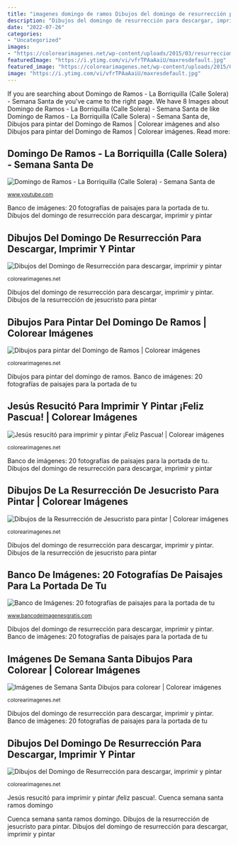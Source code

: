 ```yaml
---
title: "imagenes domingo de ramos Dibujos del domingo de resurrección para descargar, imprimir y pintar"
description: "Dibujos del domingo de resurrección para descargar, imprimir y pintar"
date: "2022-07-26"
categories:
- "Uncategorized"
images:
- "https://colorearimagenes.net/wp-content/uploads/2015/03/resurrecciomn.jpg1_.jpg"
featuredImage: "https://i.ytimg.com/vi/vfrTPAaAaiU/maxresdefault.jpg"
featured_image: "https://colorearimagenes.net/wp-content/uploads/2015/02/resurreccion.png1_.jpg"
image: "https://i.ytimg.com/vi/vfrTPAaAaiU/maxresdefault.jpg"
---
```


If you are searching about Domingo de Ramos - La Borriquilla (Calle Solera) - Semana Santa de you've came to the right page. We have 8 Images about Domingo de Ramos - La Borriquilla (Calle Solera) - Semana Santa de like Domingo de Ramos - La Borriquilla (Calle Solera) - Semana Santa de, Dibujos para pintar del Domingo de Ramos | Colorear imágenes and also Dibujos para pintar del Domingo de Ramos | Colorear imágenes. Read more:

## Domingo De Ramos - La Borriquilla (Calle Solera) - Semana Santa De

![Domingo de Ramos - La Borriquilla (Calle Solera) - Semana Santa de](https://i.ytimg.com/vi/vfrTPAaAaiU/maxresdefault.jpg "Domingo de ramos")

<small>www.youtube.com</small>

Banco de imágenes: 20 fotografías de paisajes para la portada de tu. Dibujos del domingo de resurrección para descargar, imprimir y pintar

## Dibujos Del Domingo De Resurrección Para Descargar, Imprimir Y Pintar

![Dibujos del Domingo de Resurrección para descargar, imprimir y pintar](http://colorearimagenes.net/wp-content/uploads/2015/03/resurrecciomn1.jpg5_1.jpg "Domingo de ramos")

<small>colorearimagenes.net</small>

Dibujos del domingo de resurrección para descargar, imprimir y pintar. Dibujos de la resurrección de jesucristo para pintar

## Dibujos Para Pintar Del Domingo De Ramos | Colorear Imágenes

![Dibujos para pintar del Domingo de Ramos | Colorear imágenes](https://colorearimagenes.net/wp-content/uploads/2015/02/domingoramos.gif9_.png "Cuenca semana santa ramos domingo")

<small>colorearimagenes.net</small>

Dibujos para pintar del domingo de ramos. Banco de imágenes: 20 fotografías de paisajes para la portada de tu

## Jesús Resucitó Para Imprimir Y Pintar ¡Feliz Pascua! | Colorear Imágenes

![Jesús resucitó para imprimir y pintar ¡Feliz Pascua! | Colorear imágenes](https://colorearimagenes.net/wp-content/uploads/2015/03/resurrecciomn.jpg1_.jpg "Imágenes de semana santa dibujos para colorear")

<small>colorearimagenes.net</small>

Banco de imágenes: 20 fotografías de paisajes para la portada de tu. Dibujos del domingo de resurrección para descargar, imprimir y pintar

## Dibujos De La Resurrección De Jesucristo Para Pintar | Colorear Imágenes

![Dibujos de la Resurrección de Jesucristo para pintar | Colorear imágenes](https://colorearimagenes.net/wp-content/uploads/2015/02/resurreccion.png1_.jpg "Dibujos del domingo de resurrección para descargar, imprimir y pintar")

<small>colorearimagenes.net</small>

Dibujos del domingo de resurrección para descargar, imprimir y pintar. Dibujos de la resurrección de jesucristo para pintar

## Banco De Imágenes: 20 Fotografías De Paisajes Para La Portada De Tu

![Banco de Imágenes: 20 fotografías de paisajes para la portada de tu](https://2.bp.blogspot.com/-RwX8fTa9ixs/T0beIuqfWcI/AAAAAAAAxQQ/5aO3qTsQZR4/s1600/paisajes-portada-facebook---www.bancodeimagenesgratuitas.com---14.jpg "Dibujos para pintar del domingo de ramos")

<small>www.bancodeimagenesgratis.com</small>

Dibujos del domingo de resurrección para descargar, imprimir y pintar. Banco de imágenes: 20 fotografías de paisajes para la portada de tu

## Imágenes De Semana Santa Dibujos Para Colorear | Colorear Imágenes

![Imágenes de Semana Santa Dibujos para colorear | Colorear imágenes](http://colorearimagenes.net/wp-content/uploads/2017/03/403ca32d1f4b6cb55085903e50037ce4.jpg "Dibujos del domingo de resurrección para descargar, imprimir y pintar")

<small>colorearimagenes.net</small>

Dibujos del domingo de resurrección para descargar, imprimir y pintar. Banco de imágenes: 20 fotografías de paisajes para la portada de tu

## Dibujos Del Domingo De Resurrección Para Descargar, Imprimir Y Pintar

![Dibujos del Domingo de Resurrección para descargar, imprimir y pintar](https://colorearimagenes.net/wp-content/uploads/2015/03/resurrec.gif "Cuenca semana santa ramos domingo")

<small>colorearimagenes.net</small>

Jesús resucitó para imprimir y pintar ¡feliz pascua!. Cuenca semana santa ramos domingo

Cuenca semana santa ramos domingo. Dibujos de la resurrección de jesucristo para pintar. Dibujos del domingo de resurrección para descargar, imprimir y pintar
